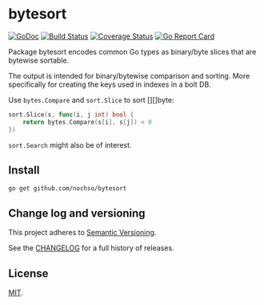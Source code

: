 # bytesort
[![GoDoc](https://godoc.org/github.com/nochso/bytesort?status.svg)](https://godoc.org/github.com/nochso/bytesort)
[![Build Status](https://travis-ci.org/nochso/bytesort.svg?branch=master)](https://travis-ci.org/nochso/bytesort)
[![Coverage Status](https://coveralls.io/repos/github/nochso/bytesort/badge.svg?branch=master)](https://coveralls.io/github/nochso/bytesort?branch=master)
[![Go Report Card](https://goreportcard.com/badge/github.com/nochso/bytesort)](https://goreportcard.com/report/github.com/nochso/bytesort)

Package bytesort encodes common Go types as binary/byte slices that are bytewise sortable.


The output is intended for binary/bytewise comparison and sorting.
More specifically for creating the keys used in indexes in a bolt DB.

Use `bytes.Compare` and `sort.Slice` to sort [][]byte:

```go
sort.Slice(s, func(i, j int) bool {
	return bytes.Compare(s[i], s[j]) < 0
})
```
`sort.Search` might also be of interest.

## Install

```
go get github.com/nochso/bytesort
```

## Change log and versioning
This project adheres to [Semantic Versioning](http://semver.org/).

See the [CHANGELOG](CHANGELOG.md) for a full history of releases.

## License

[MIT](LICENSE).
